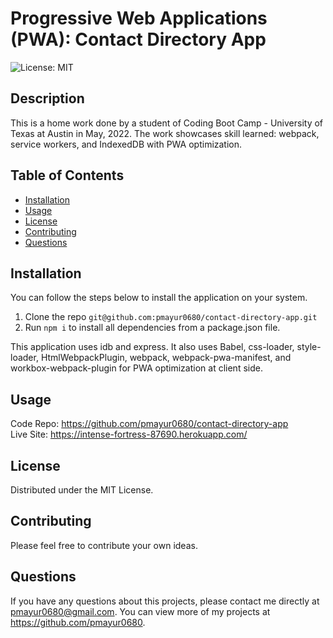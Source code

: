 # Progressive Web Applications (PWA): Contact Directory App

![License: MIT](https://img.shields.io/badge/License-MIT-yellow.svg)

## Description

This is a home work done by a student of Coding Boot Camp - University of Texas at Austin in May, 2022. The work showcases skill learned: webpack, service workers, and IndexedDB with PWA optimization.

## Table of Contents

- [Installation](#installation)
- [Usage](#usage)
- [License](#license)
- [Contributing](#contributing)
- [Questions](#questions)

## Installation

You can follow the steps below to install the application on your system.

1. Clone the repo
   `git@github.com:pmayur0680/contact-directory-app.git`
2. Run `npm i` to install all dependencies from a package.json file.

This application uses idb and express. It also uses Babel, css-loader, style-loader, HtmlWebpackPlugin, webpack, webpack-pwa-manifest, and workbox-webpack-plugin for PWA optimization at client side.

## Usage

Code Repo: https://github.com/pmayur0680/contact-directory-app<br>
Live Site: https://intense-fortress-87690.herokuapp.com/

## License

Distributed under the MIT License.

## Contributing

Please feel free to contribute your own ideas.

## Questions

If you have any questions about this projects, please contact me directly at pmayur0680@gmail.com. You can view more of my projects at https://github.com/pmayur0680.
